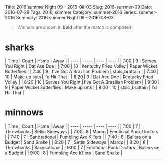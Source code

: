 Title: 2016 summer Night 09 - 2016-08-03
Slug: 2016-summer-09
Date: 2016-07-28
Tags: 2016, summer
Category: summer-2016
Series: summer-2016
Summary: 2016 summer Night 09 - 2016-08-03

> Winners are shown in **bold** after the match is completed.

sharks
=====
| Time | Court | Home | Away |
| ---- | ----- | ---- | ---- | <!-- begin table -->
| 7:00 | 9 | Serves You Right | Dat Ace Doe |
| 7:00 | 10 | Kentucky Fried Volley | Paper Wicket Butterflies |
| 7:40 | 9 | I've Got A Brazilian Problem | stoic_brattain |
| 7:40 | 10 | Make up sets | I'd Hit That |
| 8:20 | 9 | Dat Ace Doe | Kentucky Fried Volley |
| 8:20 | 10 | Serves You Right | I've Got A Brazilian Problem |
| 9:00 | 9 | Paper Wicket Butterflies | Make up sets |
| 9:00 | 10 | stoic_brattain | I'd Hit That |

<!-- end table -->
minnows
=====
| Time | Court | Home | Away |
| ---- | ----- | ---- | ---- | <!-- begin table -->
| 7:00 | 7 | Throwbacks | Settin Sideways |
| 7:00 | 8 | Marco | Emotional Puck Doctors |
| 7:40 | 7 | Sandsational | Fumbling Axe Killers |
| 7:40 | 8 | Ballers on a Budget | Sand Snake |
| 8:20 | 7 | Settin Sideways | Marco |
| 8:20 | 8 | Throwbacks | Sandsational |
| 9:00 | 7 | Emotional Puck Doctors | Ballers on a Budget |
| 9:00 | 8 | Fumbling Axe Killers | Sand Snake |

<!-- end table -->



---